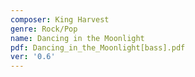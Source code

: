 ```yaml
---
composer: King Harvest
genre: Rock/Pop
name: Dancing in the Moonlight
pdf: Dancing_in_the_Moonlight[bass].pdf
ver: '0.6'
---
```

